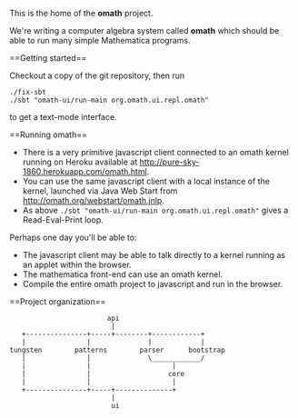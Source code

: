 This is the home of the **omath** project.

We're writing a computer algebra system called **omath** which should be able to run many simple Mathematica programs.

==Getting started==

Checkout a copy of the git repository, then run

    ./fix-sbt
    ./sbt "omath-ui/run-main org.omath.ui.repl.omath"

to get a text-mode interface.

==Running omath==
* There is a very primitive javascript client connected to an omath kernel running on Heroku available at <a href="http://pure-sky-1860.herokuapp.com/omath.html">http://pure-sky-1860.herokuapp.com/omath.html</a>.
* You can use the same javascript client with a local instance of the kernel, launched via Java Web Start from <a href="http://omath.org/webstart/omath.jnlp">http://omath.org/webstart/omath.jnlp</a>.
* As above `./sbt "omath-ui/run-main org.omath.ui.repl.omath"` gives a Read-Eval-Print loop.

Perhaps one day you'll be able to:
* The javascript client may be able to talk directly to a kernel running as an applet within the browser.
* The mathematica front-end can use an omath kernel.
* Compile the entire omath project to javascript and run in the browser.

==Project organization==

                            api
                             |
       +---------------+-----+--------+------------+
       |               |              |            |
    tungsten        patterns        parser      bootstrap
       |               |              \____________/
       |               |                    |
       |               |                   core
       |               |                    | 
       +---------------+-----+--------------+
                             |
                             ui
